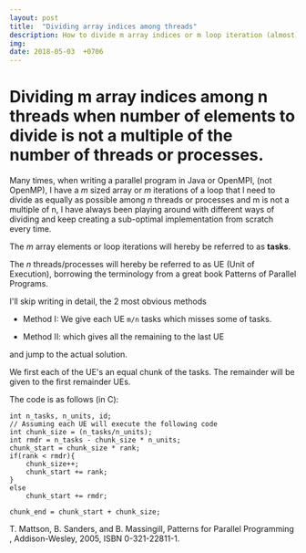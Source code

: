 ```yaml
---
layout: post
title:  "Dividing array indices among threads"
description: How to divide m array indices or m loop iteration (almost) equally among n threads when array indices is not a multiple of the number of threads.
img:
date: 2018-05-03  +0706
---
```


# Dividing m array indices among n threads when number of elements to divide is not a multiple of the number of threads or processes.

Many times, when writing a parallel program in Java or OpenMPI, (not OpenMP), I have a *m* sized array or *m* iterations of a loop that I need to divide as equally as possible among *n* threads or processes and m is not a multiple of n, I have always been playing around with different ways of dividing and keep creating a sub-optimal implementation from scratch every time.

The *m* array elements or loop iterations will hereby be referred to as **tasks**.

The *n* threads/processes will hereby be referred to as UE (Unit of Execution), borrowing the terminology from a great book Patterns of Parallel Programs.

I'll skip writing in detail, the 2 most obvious methods

+ Method I: 
	We give each UE `m/n` tasks which misses some of tasks.

+ Method II: which gives all the remaining to the last UE

and jump to the actual solution.

We first each of the UE's an equal chunk of the tasks. The remainder will be given to the first remainder UEs.

The code is as follows (in C):
```
int n_tasks, n_units, id;
// Assuming each UE will execute the following code
int chunk_size = (n_tasks/n_units);
int rmdr = n_tasks - chunk_size * n_units;
chunk_start = chunk_size * rank;
if(rank < rmdr){
	chunk_size++;
	chunk_start += rank;
}
else
	chunk_start += rmdr;

chunk_end = chunk_start + chunk_size;
```

T. Mattson, B. Sanders, and B. Massingill, Patterns for Parallel Programming , Addison-Wesley, 2005, ISBN 0-321-22811-1.
